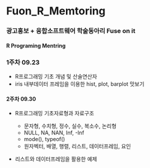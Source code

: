 # Fuon_R_Memtoring
### 광고홍보 + 융합소프트웨어 학술동아리 Fuse on it
#### R Programing Mentring

### 1주차 09.23
- R프로그래밍 기초 개념 및 산술연산자
- iris 내부데이터 프레임을 이용한 hist, plot, barplot 맛보기

#### 2주차 09.30
- R프로그래밍 기초자료형과 자료구조
    * 문자형, 수치형, 정수, 실수, 복소수, 논리형
    * NULL, NA, NAN, Inf, -Inf
    * mode(), typeof()
    * 원자벡터, 배열, 행렬, 리스트, 데이터프레임, 요인

- 리스트와 데이터프레임을 활용한 예제

